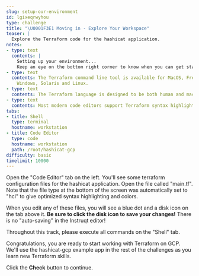 ```yaml
---
slug: setup-our-environment
id: lgixeqrwyhou
type: challenge
title: "\U0001F3E1 Moving in - Explore Your Workspace"
teaser: |
  Explore the Terraform code for the hashicat application.
notes:
- type: text
  contents: |
    Setting up your environment...
    Keep an eye on the bottom right corner to know when you can get started.
- type: text
  contents: The Terraform command line tool is available for MacOS, FreeBSD, OpenBSD,
    Windows, Solaris and Linux.
- type: text
  contents: The Terraform language is designed to be both human and machine-readable.
- type: text
  contents: Most modern code editors support Terraform syntax highlighting.
tabs:
- title: Shell
  type: terminal
  hostname: workstation
- title: Code Editor
  type: code
  hostname: workstation
  path: /root/hashicat-gcp
difficulty: basic
timelimit: 10000
---
```

Open the "Code Editor" tab on the left. You'll see some terraform configuration files for the hashicat application. Open the file called "main.tf". Note that the file type at the bottom of the screen was automatically set to "hcl" to give optimized syntax highlighting and colors.

When you edit any of these files, you will see a blue dot and a disk icon on the tab above it. **Be sure to click the disk icon to save your changes!** There is no "auto-saving" in the Instruqt editor!

Throughout this track, please execute all commands on the "Shell" tab.

Congratulations, you are ready to start working with Terraform on GCP. We'll use the hashicat-gcp example app in the rest of the challenges as you learn new Terraform skills.

Click the **Check** button to continue.